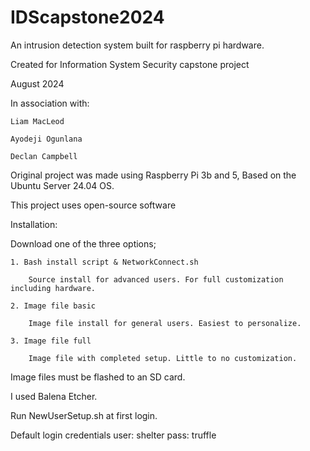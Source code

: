 # IDScapstone2024

An intrusion detection system built for raspberry pi hardware. 

Created for Information System Security capstone project 

August 2024

In association with:

    Liam MacLeod

    Ayodeji Ogunlana
    
    Declan Campbell

Original project was made using Raspberry Pi 3b and 5, Based on the Ubuntu Server 24.04 
OS. 

This project uses open-source software


Installation:

  Download one of the three options;
  
    1. Bash install script & NetworkConnect.sh
    
        Source install for advanced users. For full customization including hardware.
        
    2. Image file basic 
    
        Image file install for general users. Easiest to personalize.
        
    3. Image file full
    
        Image file with completed setup. Little to no customization.
        


Image files must be flashed to an SD card.

I used Balena Etcher.

Run NewUserSetup.sh at first login.

Default login credentials
user: shelter
pass: truffle
